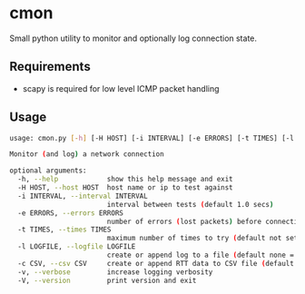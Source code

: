 # cmon
Small python utility to monitor and optionally log connection state.

## Requirements
- scapy is required for low level ICMP packet handling

## Usage
```.bash
usage: cmon.py [-h] [-H HOST] [-i INTERVAL] [-e ERRORS] [-t TIMES] [-l LOGFILE] [-c CSV] [-v] [-V]

Monitor (and log) a network connection

optional arguments:
  -h, --help            show this help message and exit
  -H HOST, --host HOST  host name or ip to test against
  -i INTERVAL, --interval INTERVAL
                        interval between tests (default 1.0 secs)
  -e ERRORS, --errors ERRORS
                        number of errors (lost packets) before connection is considered dead
  -t TIMES, --times TIMES
                        maximum number of times to try (default not set = forever)
  -l LOGFILE, --logfile LOGFILE
                        create or append log to a file (default none = no log file)
  -c CSV, --csv CSV     create or append RTT data to CSV file (default none = no RTT data logged)
  -v, --verbose         increase logging verbosity
  -V, --version         print version and exit
```
